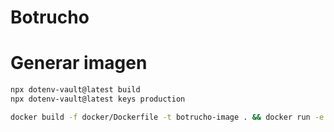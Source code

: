 # Botrucho

# Generar imagen
```bash
npx dotenv-vault@latest build
npx dotenv-vault@latest keys production
```
```bash
docker build -f docker/Dockerfile -t botrucho-image . && docker run -e DOTENV_KEY=${KEY} --name botrucho --rm -it --init botrucho-image
```

